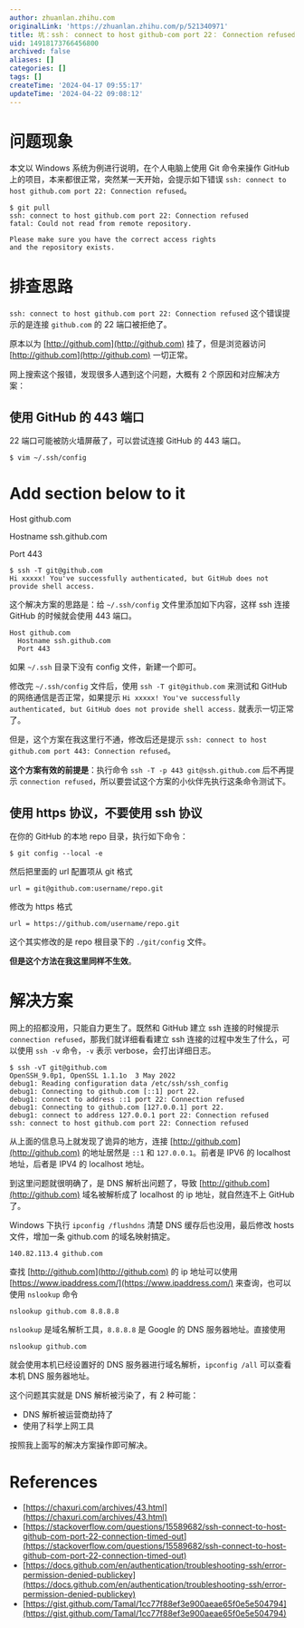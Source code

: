 ```yaml
---
author: zhuanlan.zhihu.com
originalLink: 'https://zhuanlan.zhihu.com/p/521340971'
title: 坑：ssh： connect to host github-com port 22： Connection refused
uid: 14918173766456800
archived: false
aliases: []
categories: []
tags: []
createTime: '2024-04-17 09:55:17'
updateTime: '2024-04-22 09:08:12'
---
```


# **问题现象**

本文以 Windows 系统为例进行说明，在个人电脑上使用 Git 命令来操作 GitHub 上的项目，本来都很正常，突然某一天开始，会提示如下错误 `ssh: connect to host github.com port 22: Connection refused`。

```plain
$ git pull
ssh: connect to host github.com port 22: Connection refused
fatal: Could not read from remote repository.
​
Please make sure you have the correct access rights
and the repository exists.

```

# **排查思路**

`ssh: connect to host github.com port 22: Connection refused` 这个错误提示的是连接 `github.com` 的 22 端口被拒绝了。

原本以为 [http://github.com](http://github.com) 挂了，但是浏览器访问 [http://github.com](http://github.com) 一切正常。

网上搜索这个报错，发现很多人遇到这个问题，大概有 2 个原因和对应解决方案：

## **使用 GitHub 的 443 端口**

22 端口可能被防火墙屏蔽了，可以尝试连接 GitHub 的 443 端口。

```plain
$ vim ~/.ssh/config
```

# Add section below to it

Host github.com

  Hostname ssh.github.com

  Port 443

```plain
$ ssh -T git@github.com
Hi xxxxx! You've successfully authenticated, but GitHub does not
provide shell access.

```

这个解决方案的思路是：给 `~/.ssh/config` 文件里添加如下内容，这样 ssh 连接 GitHub 的时候就会使用 443 端口。

```plain
Host github.com
  Hostname ssh.github.com
  Port 443

```

如果 `~/.ssh` 目录下没有 config 文件，新建一个即可。

修改完 `~/.ssh/config` 文件后，使用 `ssh -T git@github.com` 来测试和 GitHub 的网络通信是否正常，如果提示 `Hi xxxxx! You've successfully authenticated, but GitHub does not provide shell access.` 就表示一切正常了。

但是，这个方案在我这里行不通，修改后还是提示 `ssh: connect to host github.com port 443: Connection refused`。

**这个方案有效的前提是**：执行命令 `ssh -T -p 443 git@ssh.github.com` 后不再提示 `connection refused`，所以要尝试这个方案的小伙伴先执行这条命令测试下。

## **使用 https 协议，不要使用 ssh 协议**

在你的 GitHub 的本地 repo 目录，执行如下命令：

```plain
$ git config --local -e

```

然后把里面的 url 配置项从 git 格式

```plain
url = git@github.com:username/repo.git

```

修改为 https 格式

```plain
url = https://github.com/username/repo.git

```

这个其实修改的是 repo 根目录下的 `./git/config` 文件。

**但是这个方法在我这里同样不生效**。

# **解决方案**

网上的招都没用，只能自力更生了。既然和 GitHub 建立 ssh 连接的时候提示 `connection refused`，那我们就详细看看建立 ssh 连接的过程中发生了什么，可以使用 `ssh -v` 命令，`-v` 表示 verbose，会打出详细日志。

```plain
$ ssh -vT git@github.com
OpenSSH_9.0p1, OpenSSL 1.1.1o  3 May 2022
debug1: Reading configuration data /etc/ssh/ssh_config
debug1: Connecting to github.com [::1] port 22.
debug1: connect to address ::1 port 22: Connection refused
debug1: Connecting to github.com [127.0.0.1] port 22.
debug1: connect to address 127.0.0.1 port 22: Connection refused
ssh: connect to host github.com port 22: Connection refused

```

从上面的信息马上就发现了诡异的地方，连接 [http://github.com](http://github.com) 的地址居然是 `::1` 和 `127.0.0.1`。前者是 IPV6 的 localhost 地址，后者是 IPV4 的 localhost 地址。

到这里问题就很明确了，是 DNS 解析出问题了，导致 [http://github.com](http://github.com) 域名被解析成了 localhost 的 ip 地址，就自然连不上 GitHub 了。

Windows 下执行 `ipconfig /flushdns` 清楚 DNS 缓存后也没用，最后修改 hosts 文件，增加一条 github.com 的域名映射搞定。

```plain
140.82.113.4 github.com

```

查找 [http://github.com](http://github.com) 的 ip 地址可以使用 [https://www.ipaddress.com/](https://www.ipaddress.com/) 来查询，也可以使用 `nslookup` 命令

```plain
nslookup github.com 8.8.8.8

```

`nslookup` 是域名解析工具，`8.8.8.8` 是 Google 的 DNS 服务器地址。直接使用

```plain
nslookup github.com

```

就会使用本机已经设置好的 DNS 服务器进行域名解析，`ipconfig /all` 可以查看本机 DNS 服务器地址。

这个问题其实就是 DNS 解析被污染了，有 2 种可能：

- DNS 解析被运营商劫持了
- 使用了科学上网工具

按照我上面写的解决方案操作即可解决。

# **References**

- [https://chaxuri.com/archives/43.html](https://chaxuri.com/archives/43.html)
- [https://stackoverflow.com/questions/15589682/ssh-connect-to-host-github-com-port-22-connection-timed-out](https://stackoverflow.com/questions/15589682/ssh-connect-to-host-github-com-port-22-connection-timed-out)
- [https://docs.github.com/en/authentication/troubleshooting-ssh/error-permission-denied-publickey](https://docs.github.com/en/authentication/troubleshooting-ssh/error-permission-denied-publickey)
- [https://gist.github.com/Tamal/1cc77f88ef3e900aeae65f0e5e504794](https://gist.github.com/Tamal/1cc77f88ef3e900aeae65f0e5e504794)
